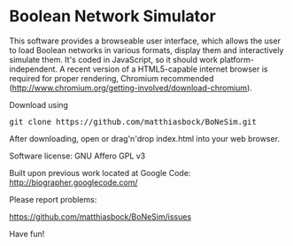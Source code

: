 Boolean Network Simulator
==================

This software provides a browseable user interface,
which allows the user to load Boolean networks in various formats,
display them and interactively simulate them.
It's coded in JavaScript, so it should work platform-independent.
A recent version of a HTML5-capable internet browser is required for proper rendering,
Chromium recommended (http://www.chromium.org/getting-involved/download-chromium).

Download using

<pre>
git clone https://github.com/matthiasbock/BoNeSim.git
</pre>

After downloading, open or drag'n'drop index.html into your web browser.

Software license: GNU Affero GPL v3

Built upon previous work located at Google Code:
http://biographer.googlecode.com/

Please report problems:

https://github.com/matthiasbock/BoNeSim/issues

Have fun!
